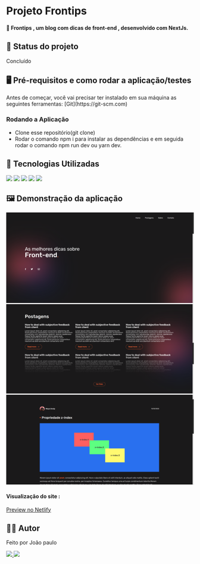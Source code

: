 <h1>Projeto Frontips</h1>
<h4>🚀 Frontips , um blog com dicas de front-end , desenvolvido com NextJs.</h4>

<h2>🚧 Status do projeto</h2>
<p>Concluído</p>

<h2>🖥️ Pré-requisitos e como rodar a aplicação/testes</h2>
<p>Antes de começar, você vai precisar ter instalado em sua máquina as seguintes ferramentas:
[Git](https://git-scm.com) </p>
<h3>Rodando a Aplicação</h3>
<ul>
	<li>Clone esse repositório(git clone)</li>
	<li>Rodar o comando npm i para instalar as dependências e em seguida rodar o comando npm run dev ou yarn dev.</li>
</ul>

<h2>🤖 Tecnologias Utilizadas</h2>
<div style="display: inline_block">
  <img src="https://img.shields.io/badge/HTML5-E34F26?style=for-the-badge&logo=html5&logoColor=white">
  <img src="https://img.shields.io/badge/CSS3-1572B6?style=for-the-badge&logo=css3&logoColor=white">
  <img src="https://img.shields.io/badge/JavaScript-F7DF1E?style=for-the-badge&logo=javascript&logoColor=black">
  <img src="https://img.shields.io/badge/Bootstrap-563D7C?style=for-the-badge&logo=bootstrap&logoColor=white">
  <img src="https://img.shields.io/badge/Netlify-00C7B7?style=for-the-badge&logo=netlify&logoColor=white">
</div>

<h2>🖼️ Demonstração da aplicação</h2>
<img margin-bottom="20px" src="/public/assets/readme1.PNG">
<img margin-bottom="20px" src="/public/assets/readme2.PNG">
<img margin-bottom="20px" src="/public/assets/readme3.PNG">
<h4  style="display: inline_block">Visualização do site :</h4><a style="display: inline_block" target="blank" href="https://acessibilidade-front-end.netlify.app/">Preview no Netlify</a>

<h2>🧑🏻‍ Autor</h2>
<p>Feito por João paulo</p>
<a href="https://www.linkedin.com/in/jo%C3%A3o-paulo-8b38b8254/">
	<img src="https://img.shields.io/badge/-João-blue?style=flat-square&logo=Linkedin&logoColor=white&link=https:https://www.linkedin.com/in/jo%C3%A3o-paulo-ferreira-neto-467880182/">
</a>	
<a href="mailto:joaopauloneto3687@gmail.com">
	<img src="https://img.shields.io/badge/-joaopauloneto3687@gmail.com-c14438?style=flat-square&logo=Gmail&logoColor=white&link=mailto:joaopauloneto3687@gmail.com">
</a>
